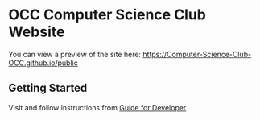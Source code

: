 # OCC Computer Science Club Website 
You can view a preview of the site here: 
https://Computer-Science-Club-OCC.github.io/public

## Getting Started
Visit and follow instructions from <a href="https://github.com/Computer-Science-Club-OCC/Computer-Science-Club-OCC.github.io/wiki/Guides-for-Developers">Guide for Developer</a>

